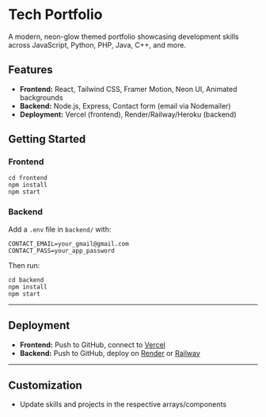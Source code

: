 # Tech Portfolio

A modern, neon-glow themed portfolio showcasing development skills across JavaScript, Python, PHP, Java, C++, and more.

## Features

- **Frontend:** React, Tailwind CSS, Framer Motion, Neon UI, Animated backgrounds
- **Backend:** Node.js, Express, Contact form (email via Nodemailer)
- **Deployment:** Vercel (frontend), Render/Railway/Heroku (backend)

## Getting Started

### Frontend

```
cd frontend
npm install
npm start
```

### Backend

Add a `.env` file in `backend/` with:
```
CONTACT_EMAIL=your_gmail@gmail.com
CONTACT_PASS=your_app_password
```

Then run:
```
cd backend
npm install
npm start
```

---

## Deployment

- **Frontend:** Push to GitHub, connect to [Vercel](https://vercel.com/import)
- **Backend:** Push to GitHub, deploy on [Render](https://render.com/) or [Railway](https://railway.app/)

---

## Customization

- Update skills and projects in the respective arrays/components